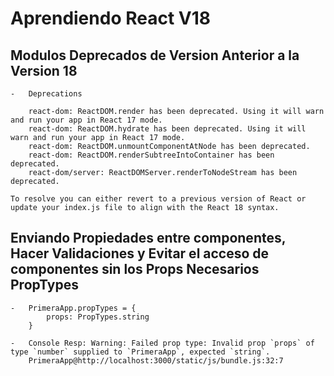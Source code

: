 #   Aprendiendo React V18

##  Modulos Deprecados de Version Anterior a la Version 18

    -   Deprecations

        react-dom: ReactDOM.render has been deprecated. Using it will warn and run your app in React 17 mode.
        react-dom: ReactDOM.hydrate has been deprecated. Using it will warn and run your app in React 17 mode.
        react-dom: ReactDOM.unmountComponentAtNode has been deprecated.
        react-dom: ReactDOM.renderSubtreeIntoContainer has been deprecated.
        react-dom/server: ReactDOMServer.renderToNodeStream has been deprecated.

    To resolve you can either revert to a previous version of React or update your index.js file to align with the React 18 syntax.


##  Enviando Propiedades entre componentes, Hacer Validaciones y Evitar el acceso de componentes sin los Props Necesarios PropTypes

    -   PrimeraApp.propTypes = {
            props: PropTypes.string
        }
    
    -   Console Resp: Warning: Failed prop type: Invalid prop `props` of type `number` supplied to `PrimeraApp`, expected `string`.
        PrimeraApp@http://localhost:3000/static/js/bundle.js:32:7
